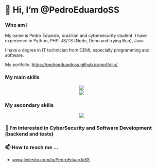 # 👋 Hi, I’m @PedroEduardoSS
### Who am I
My name is Pedro Eduardo, brazilian and cybersecurity student.
I have experience in Python, PHP, JS/TS (Node, Deno and trying Bun), Java.

I have a degree in IT technician from CEMI, especially programming and software.

My portfolio: https://pedroeduardoss.github.io/portfolio/

### My main skills
<p align="center">
  <a href="https://skillicons.dev">
    <img src="https://skillicons.dev/icons?i=py,ts,js,nuxtjs,php,postgres,mysql,sqlite,supabase" />
    <br>
    <img src="https://skillicons.dev/icons?i=laravel,selenium,fastapi,github,git,deno,bun,nodejs,postman" />
  </a>
</p>

### My secondary skills
<p align="center">
  <a href="https://skillicons.dev">
    <img src="https://skillicons.dev/icons?i=bash,docker,githubactions,kali,linux,dotnet,cs,vue,java,flask,arduino" />
  </a>
</p>

### 👀 I’m interested in CyberSecurity and Software Development (backend and tests)

### 📫 How to reach me ...
- www.linkedin.com/in/PedroEduardoSS

<!---
PedroEduardoSS/PedroEduardoSS is a ✨ special ✨ repository because its `README.md` (this file) appears on your GitHub profile.
You can click the Preview link to take a look at your changes.
--->
